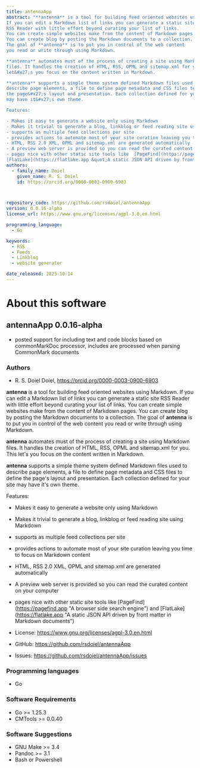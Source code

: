 ```yaml
---
title: antennaApp
abstract: "**antenna** is a tool for building feed oriented websites using Markdown.
If you can edit a Markdown list of links you can generate a static site
RSS Reader with little effort beyond curating your list of links.
You can create simple websites make from the content of Markdown pages.
You can create blog by posting the Markdown documents to a collection.
The goal of **antenna** is to put you in control of the web content
you read or write through using Markdown.

**antenna** automates must of the process of creating a site using Markdown
files. It handles the creation of HTML, RSS, OPML and sitemap.xml for you. This
let&#x27;s you focus on the content written in Markdown.

**antenna** supports a simple theme system defined Markdown files used to
describe page elements, a file to define page metadata and CSS files to define
the page&#x27;s layout and presentation. Each collection defined for your site
may have it&#x27;s own theme.

Features:

- Makes it easy to generate a website only using Markdown
- Makes it trivial to generate a blog, linkblog or feed reading site using Markdown
- supports as multiple feed collections per site
- provides actions to automate most of your site curation leaving you time to focus on Markdown content
- HTML, RSS 2.0 XML, OPML and sitemap.xml are generated automatically
- A preview web server is provided so you can read the curated content on your computer
- pages nice with other static site tools like  [PageFind](https://pagefind.app &quot;A browser side search engine&quot;) and
[FlatLake](https://flatlake.app &quot;A static JSON API driven by front matter in Markdown documents&quot;)"
authors:
  - family_name: Doiel
    given_name: R. S. Doiel
    id: https://orcid.org/0000-0003-0900-6903



repository_code: https://github.com/rsdoiel/antennaApp
version: 0.0.16-alpha
license_url: https://www.gnu.org/licenses/agpl-3.0.en.html

programming_language:
  - Go

keywords:
  - RSS
  - Feeds
  - Linkblog
  - website generator

date_released: 2025-10-14
---
```


About this software
===================

## antennaApp 0.0.16-alpha

- posted support for including text and code blocks based on commonMarkDoc processor, includes are processed when parsing CommonMark documents

### Authors

- R. S. Doiel Doiel, <https://orcid.org/0000-0003-0900-6903>






**antenna** is a tool for building feed oriented websites using Markdown.
If you can edit a Markdown list of links you can generate a static site
RSS Reader with little effort beyond curating your list of links.
You can create simple websites make from the content of Markdown pages.
You can create blog by posting the Markdown documents to a collection.
The goal of **antenna** is to put you in control of the web content
you read or write through using Markdown.

**antenna** automates must of the process of creating a site using Markdown
files. It handles the creation of HTML, RSS, OPML and sitemap.xml for you. This
let&#x27;s you focus on the content written in Markdown.

**antenna** supports a simple theme system defined Markdown files used to
describe page elements, a file to define page metadata and CSS files to define
the page&#x27;s layout and presentation. Each collection defined for your site
may have it&#x27;s own theme.

Features:

- Makes it easy to generate a website only using Markdown
- Makes it trivial to generate a blog, linkblog or feed reading site using Markdown
- supports as multiple feed collections per site
- provides actions to automate most of your site curation leaving you time to focus on Markdown content
- HTML, RSS 2.0 XML, OPML and sitemap.xml are generated automatically
- A preview web server is provided so you can read the curated content on your computer
- pages nice with other static site tools like  [PageFind](https://pagefind.app &quot;A browser side search engine&quot;) and
[FlatLake](https://flatlake.app &quot;A static JSON API driven by front matter in Markdown documents&quot;)

- License: <https://www.gnu.org/licenses/agpl-3.0.en.html>
- GitHub: <https://github.com/rsdoiel/antennaApp>
- Issues: <https://github.com/rsdoiel/antennaApp/issues>

### Programming languages

- Go




### Software Requirements

- Go >= 1.25.3
- CMTools >= 0.0.40


### Software Suggestions

- GNU Make &gt;&#x3D; 3.4
- Pandoc &gt;&#x3D; 3.1
- Bash or Powershell


